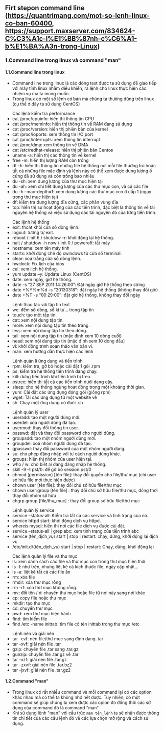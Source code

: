 ## Firt stepon command line (https://quantrimang.com/mot-so-lenh-linux-co-ban-60400, https://support.maxserver.com/834624-C%C3%A1c-l%E1%BB%87nh-c%C6%A1-b%E1%BA%A3n-trong-Linux)
### 1.Command line trong linux và command "man"
#### 1.1.Command line trong linux
- Command line trong linux là các dòng text được ta sử dụng để giao tiếp với máy tính linux nhằm điều khiển, ra lệnh cho linux thực hiện các nhiệm vụ mà ta mong muốn.
- Trong linux có một số lệnh cơ bản mà chúng ta thường dùng trên linux (cụ thể ở đây ta sử dụng CentOS)
 <ul>Các lệnh kiểm tra performance
	<li>cat /proc/cpuinfo: hiển thị thông tin CPU</li>
	<li>cat /proc/meminfo: hiển thị thông tin về RAM đang sử dụng</li>
	<li>cat /proc/version: hiển thị phiên bản của kernel</li>
	<li>cat /proc/ioports: xem thông tin I/O port</li>
	<li>cat /proc/interrupts: xem thông tin interrupt</li>
	<li>cat /proc/dma: xem thông tin về DMA</li>
	<li>cat /etc/redhat-release: hiển thị phiên bản Centos</li>
	<li>uname -a: hiển thị các thông tin về kernel</li>
	<li>free -m: hiển thị lượng RAM còn trống</li>
	<li>df -h: hiển thị thông tin những file hệ thống nơi mỗi file thường trú hoặc tất cả những file mặc định và lệnh này có thể xem được dung lượng ổ cứng đã sử dụng và còn trống bao nhiêu</li>
	<li>du -sh: xem dung lượng của thư mục hiện tại</li>
	<li>du -ah: xem chi tiết dung lượng của các thư mục con, và cả các file</li>
	<li>du -h –max-depth=1: xem dung lượng các thư mục con ở cấp 1 (ngay trong thư mục hiện tại)</li>
	<li>df: kiểm tra dung lượng đĩa cứng, các phân vùng đĩa</li>
	<li>top: hiển thị sự hoạt động của các tiến trình, đặc biệt là thông tin về tài nguyên hệ thống và việc sử dụng các tài nguyên đó của từng tiến trình.</li>
</ul>
<ul>Các lệnh hệ thống
	<li>exit: thoát khỏi cửa sổ dòng lệnh.</li>
	<li>logout: tương tự exit.</li>
	<li>reboot / init 6 / shutdow -r: khởi động lại hệ thống.</li>
	<li>halt / shutdow -h now / init 0 / poweroff: tắt máy</li>
	<li>hostname: xem tên máy tính</li>
	<li>startx: khởi động chế độ xwindows từ cửa sổ terminal.</li>
	<li>clear: xoá trắng cửa sổ dòng lệnh.</li>
	<li>hwclock: Fix lịch của bios</li>
	<li>cal: xem lịch hệ thống.</li>
	<li>yum update –y:  Update Linux (CentOS)</li>
	<li>date: xem ngày, giờ hệ thống.</li>
	<li>date –s “27 SEP 2011 14:26:00”: Đặt ngày giờ hệ thống theo string</li>
	<li>date +%Y%m%d -s “20130318″: đặt ngày hệ thống (không thay đổi giờ)</li>
	<li>date +%T -s “00:29:00″: đặt giờ hệ thống, không thay đổi ngày</li>
</ul>
<ul>Lệnh thao tác với tập tin text
	<li>wc: đếm số dòng, số kí tự… trong tập tin</li>
	<li>touch: tạo một tập tin.</li>
	<li>cat: xem nội dung tập tin.</li>
	<li>more: xem nội dung tập tin theo trang.</li>
	<li>less: xem nội dung tập tin theo dòng.</li>
	<li>tail: xem nội dung tập tin (mặc định xem 10 dòng cuối)</li>
	<li>head: xem nội dung tập tin (mặc định xem 10 dòng đầu)</li>
	<li>vi: khởi động trình soạn thảo văn bản vi.</li>
	<li>man: xem hướng dẫn thực hiện các lệnh</li>
</ul>
<ul>Lệnh quản lí ứng dụng và tiến trình
	<li>rpm: kiểm tra, gỡ bỏ hoặc cài đặt 1 gói .rpm</li>
	<li>ps: kiểm tra hệ thống tiến trình đang chạy.</li>
	<li>kill: dừng tiến trình khi tiến trình bị treo.</li>
	<li>pstree: hiển thị tất cả các tiến trình dưới dạng cây.</li>
	<li>sleep: cho hệ thống ngừng hoạt động trong một khoảng thời gian.</li>
	<li>yum: Cài đặt các ứng dụng đóng gói (giống rpm)</li>
	<li>wget: Tải các ứng dụng từ một website về</li>
	<li>sh: Chạy một ứng dụng có đuôi .sh</li>
</ul>
<ul>Lệnh quản lý user
	<li>useradd: tạo một người dùng mới.</li>
	<li>userdel: xoá người dùng đã tạo.</li>
	<li>usermod: thay đổi thông tin user.</li>
	<li>passwd: đặt và thay đổi password cho người dùng.</li>
	<li>groupadd: tạo một nhóm người dùng mới.</li>
	<li>groupdel: xoá nhóm người dùng đã tạo.</li>
	<li>gpasswd: thay đổi password của một nhóm người dùng.</li>
	<li>su: cho phép đăng nhập với tư cách người dùng khác.</li>
	<li>groups: hiển thị nhóm của user hiện tại.</li>
	<li>who / w: cho biết ai đang đăng nhập hệ thống.</li>
	<li>skill -9 –t pst/0: để gỡ bỏ session pst/0</li>
	<li>chmod (permission) [tên file]: thay đổi quyền cho file/thư mục (chỉ user sở hữu file mới thực hiện được)</li>
	<li>chown user [tên file]: thay đổi chủ sở hữu file/thư mục</li>
	<li>chown user:group [tên file]  : thay đổi chủ sở hữu file/thư mục, đồng thời thay đổi nhóm sở hữu</li>
	<li>chgrp group [file/thu_muc] : thay đổi group sở hữu file/thư mục</li>
</ul>
<ul>Lệnh quản lý service
	<li>service –status-all: Kiểm tra tất cả các service và tình trạng của nó.</li>
	<li>service httpd start: khởi động dịch vụ httpd.</li>
	<li>whereis mysql: hiển thị nơi các file dịch vụ được cài đặt.</li>
	<li>service –status-all | grep abc: xem tình trạng của tiến trình abc</li>
	<li>service (tên_dịch_vụ) start | stop | restart: chạy, dừng, khởi động lại dịch vụ</li>
	<li>/etc/init.d/(tên_dịch_vụ) start | stop | restart: Chạy, dừng, khởi động lại</li>
</ul>
<ul>Các lệnh quản lý file và thư mục
	<li>ls: xem danh sách các file và thư mục con trong thư mục hiện thời</li>
	<li>ls -l: như trên, nhưng liệt kê cả kích thước file, ngày cập nhật…</li>
	<li>ls -a: liệt kê tất cả các file ẩn</li>
	<li>rm: xóa file</li>
	<li>rmdir: xóa thư mục rỗng</li>
	<li>rm -rf: xóa thư mục không rỗng.</li>
	<li>mv: đổi tên / di chuyển thư mục hoặc file từ nơi này sang nơi khác</li>
	<li>cp: copy file hoặc thư mục</li>
	<li>mkdir: tạo thư mục</li>
	<li>cd: chuyển thư mục</li>
	<li>pwd: xem thư mục hiện hành</li>
	<li>find: tìm kiếm file</li>
	<li>find  /etc  -name  inittab: tìm file có tên inittab trong thư mục /etc</li>
</ul>
<ul>Lệnh nén và giải nén
	<li>tar  -cvf: nén file/thư mục sang định dạng .tar</li>
	<li>tar  -xvf: giải nén file .tar</li>
	<li>gzip: chuyển file .tar sang .tar.gz</li>
	<li>gunzip: chuyển file .tar.gz về .tar</li>
	<li>tar -xzf: giải nén file  .tar.gz</li>
	<li>tar -zxvf: giải nén file .tar.bz2</li>
	<li>tar -jxvf: giải nén file .tar.gz2</li>
</ul>

#### 1.2.Command "man"
- Trong linux có rất nhiều command và mỗi command lại có các option khác nhau mà có thể ta không nhớ hết được. Tuy nhiên, có một command sẽ giúp chúng ta xem được các opion đó đồng thời các sử dụng của command đó là command "man"
- Khi sử dụng lệnh "man" với cấu trúc `man tên_lệnh` ta sẽ nhận được thông tin chi tiết của các câu lệnh đó về các lựa chọn mở rộng và cách sử dụng.

